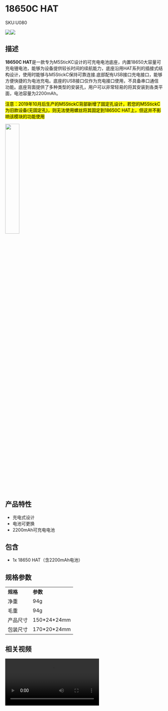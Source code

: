 # 18650C HAT

<el-tag effect="plain">SKU:U080</el-tag>

<div class="product_pic"><img src="assets\img\product_pics\hat\18650C_hat\18650C_01.webp"><img src="assets\img\product_pics\hat\18650C_hat\18650C_02.webp"></div>

## 描述

**18650C HAT**是一款专为M5SticKC设计的可充电电池底座，内置18650大容量可充电锂电池，能够为设备提供较长时间的续航能力，底座沿用HAT系列的插接式结构设计，使用时能够与M5StickC保持可靠连接.底部配有USB接口充电接口，能够方便快捷的为电池充电。底座的USB接口仅作为充电接口使用，不具备串口通信功能。底座背面提供了多种类型的安装孔，用户可以非常轻易的将其安装到各类平面，电池容量为2200mAh。

<mark>注意：2019年10月后生产的M5StickC背部新增了固定孔设计，若您的M5StickC为旧款设备(无固定孔)，则无法使用螺丝将其固定到18650C HAT上，但这并不影响该模块的功能使用</mark>

<img src="assets\img\product_pics\hat\18650C_hat\18650C_04.webp" width="30%">


## 产品特性

- 充电式设计
- 电池可更换
- 2200mAh可充电电池


## 包含

- 1x 18650 HAT（含2200mAh电池）

## 规格参数

<table>
   <tr style="font-weight:bold">
      <td>规格</td>
      <td>参数</td>
   </tr>
   <tr>
      <td>净重</td>
      <td>94g</td>
   </tr>
   <tr>
      <td>毛重</td>
      <td>94g</td>
   </tr>
   <tr>
      <td>产品尺寸</td>
      <td>150*24*24mm</td>
   </tr>
   <tr>
      <td>包装尺寸</td>
      <td>170*20*24mm</td>
   </tr>
 </table>

## 相关视频

<video class="video_size" controls>
    <source src="https://m5stack.oss-cn-shenzhen.aliyuncs.com/video/Product_example_video/HAT/18650C_HAT.mp4" type="video/mp4">
</video>

<script>

   var purchase_link = 'https://m5stack.com/products/m5stickc-18650';


   anchor_search(purchase_link);
   scrollFunc();

</script>